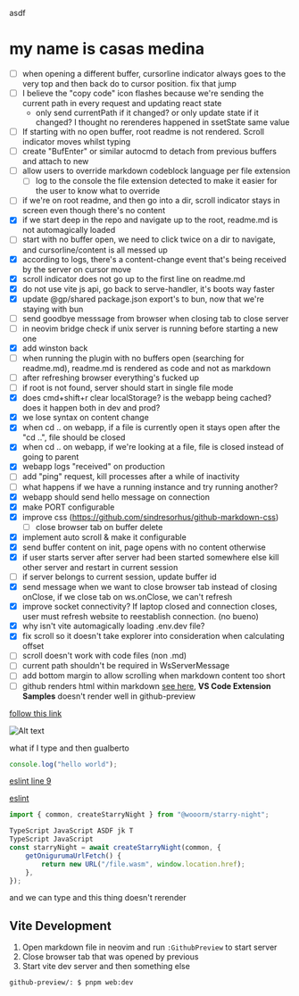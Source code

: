 asdf

# my name is casas medina

-   [ ] when opening a different buffer, cursorline indicator always goes to the very top and then back do to cursor position. fix that jump
-   [ ] I believe the "copy code" icon flashes because we're sending the current path in every request and updating react state
    -   only send currentPath if it changed? or only update state if it changed? I thought no rerenderes happened in ssetState same value
-   [ ] If starting with no open buffer, root readme is not rendered. Scroll indicator moves whilst typing
-   [ ] create "BufEnter" or similar autocmd to detach from previous buffers and attach to new
-   [ ] allow users to override markdown codeblock language per file extension
    -   [ ] log to the console the file extension detected to make it easier for the user to know what to override
-   [ ] if we're on root readme, and then go into a dir, scroll indicator stays in screen even though there's no content
-   [x] if we start deep in the repo and navigate up to the root, readme.md is not automagically loaded
-   [ ] start with no buffer open, we need to click twice on a dir to navigate, and cursorline/content is all messed up
-   [x] according to logs, there's a content-change event that's being received by the server on cursor move
-   [x] scroll indicator does not go up to the first line on readme.md
-   [x] do not use vite js api, go back to serve-handler, it's boots way faster
-   [x] update @gp/shared package.json export's to bun, now that we're staying with bun
-   [ ] send goodbye messsage from browser when closing tab to close server
-   [ ] in neovim bridge check if unix server is running before starting a new one
-   [x] add winston back
-   [ ] when running the plugin with no buffers open (searching for readme.md), readme.md is rendered as code and not as markdown
-   [ ] after refreshing browser everything's fucked up
-   [ ] if root is not found, server should start in single file mode
-   [x] does cmd+shift+r clear localStorage? is the webapp being cached? does it happen both in dev and prod?
-   [x] we lose syntax on content change
-   [x] when cd .. on webapp, if a file is currently open it stays open after the "cd ..", file should be closed
-   [x] when cd .. on webapp, if we're looking at a file, file is closed instead of going to parent
-   [x] webapp logs "received" on production
-   [ ] add "ping" request, kill processes after a while of inactivity
-   [ ] what happens if we have a running instance and try running another?
-   [x] webapp should send hello message on connection
-   [x] make PORT configurable
-   [x] improve css (https://github.com/sindresorhus/github-markdown-css)
    -   [ ] close browser tab on buffer delete
-   [x] implement auto scroll & make it configurable
-   [x] send buffer content on init, page opens with no content otherwise
-   [x] if user starts server after server had been started somewhere else kill other server and restart in current session
-   [ ] if server belongs to current session, update buffer id
-   [x] send message when we want to close browser tab instead of closing onClose, if we close tab on ws.onClose, we can't refresh
-   [x] improve socket connectivity? If laptop closed and connection closes, user must refresh website to reestablish connection. (no bueno)
-   [x] why isn't vite automagically loading .env.dev file?
-   [x] fix scroll so it doesn't take explorer into consideration when calculating offset
-   [ ] scroll doesn't work with code files (non .md)
-   [ ] current path shouldn't be required in WsServerMessage
-   [ ] add bottom margin to allow scrolling when markdown content too short
-   [ ] github renders html within markdown [see here](https://github.com/microsoft/vscode-extension-samples), **VS Code Extension Samples** doesn't render well in github-preview

[follow this link](https://github.com)

![Alt text](https://www.digitalocean.com/_next/static/media/intro-to-cloud.d49bc5f7.jpeg)

what if I type and then gualberto

```ts
console.log("hello world");
```

[eslint line 9](.eslintrc.cjs#L9)

[eslint](.eslintrc.cjs)

```typescript
import { common, createStarryNight } from "@wooorm/starry-night";

TypeScript JavaScript ASDF jk T
TypeScript JavaScript
const starryNight = await createStarryNight(common, {
    getOnigurumaUrlFetch() {
        return new URL("/file.wasm", window.location.href);
    },
});
```

and we can type and this thing doesn't rerender

## Vite Development

1. Open markdown file in neovim and run `:GithubPreview` to start server
2. Close browser tab that was opened by previous
3. Start vite dev server and then something else

```bash
github-preview/: $ pnpm web:dev
```
